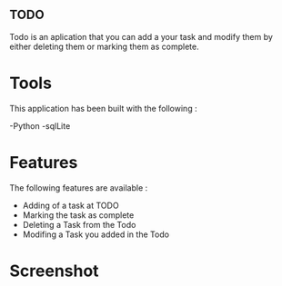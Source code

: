 ## TODO

Todo is an aplication that you can add a your task and modify them by either deleting them 
or marking them as  complete.

# Tools 
This application has been built with the following :

-Python
-sqlLite

# Features 
The following features are available :
- Adding of a task at TODO
- Marking the task as complete
- Deleting a Task from the Todo
- Modifing a Task you added in the Todo

# Screenshot 


